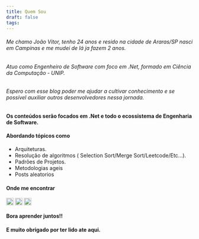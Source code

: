 ```yaml
---
title: Quem Sou
draft: false
tags:
---
```


###### Me chamo João Vitor, tenho 24 anos e resido na cidade de Araras/SP nasci em Campinas e me mudei de lá ja fazem 2 anos. 
###### Atuo como Engenheiro de Software com foco em .Net, formado em Ciência da Computação - UNIP.

###### Espero com esse blog poder me ajudar a cultivar conhecimento e se possível auxiliar outros desenvolvedores nessa jornada.

#### Os conteúdos serão focados em .Net e todo o ecossistema de Engenharia de Software.

#### Abordando tópicos como

-  Arquiteturas.
-  Resolução de algoritmos ( Selection Sort/Merge Sort/Leetcode/Etc...).
-  Padrões de Projetos.
-  Metodologias ageis
-  Posts aleatorios
#### Onde me encontrar
<a href="https://www.linkedin.com/in/joao-assumps/" target="blank"><img align="center" src="https://cdn.jsdelivr.net/npm/simple-icons@3.0.1/icons/linkedin.svg" alt="Assumps" height="20" width="20" /></a> <a href="https://www.instagram.com/joao_assumps/" target="blank"><img align="center" src="https://cdn.jsdelivr.net/npm/simple-icons@3.0.1/icons/instagram.svg" alt="Assumps" height="20" width="20" /></a> <a href="mailto:assumps13@outlook.com" target="blank"><img align="center" src="https://cdn.jsdelivr.net/npm/simple-icons@3.0.1/icons/gmail.svg" alt="Assumps" height="20" width="20" /></a>

#### Bora aprender juntos!! 

#### E muito obrigado por ter lido ate aqui.




